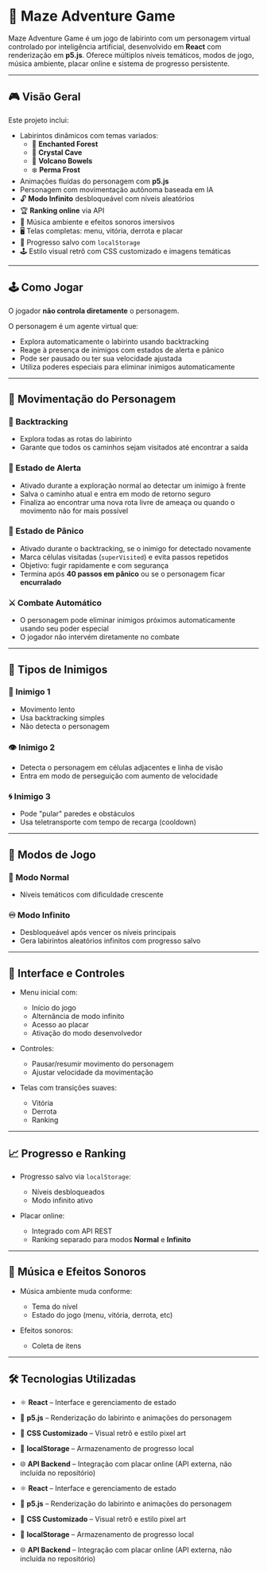 # 🧩 Maze Adventure Game

Maze Adventure Game é um jogo de labirinto com um personagem virtual controlado por inteligência artificial, desenvolvido em **React** com renderização em **p5.js**. Oferece múltiplos níveis temáticos, modos de jogo, música ambiente, placar online e sistema de progresso persistente.

---

## 🎮 Visão Geral

Este projeto inclui:

- Labirintos dinâmicos com temas variados:
  - 🌲 **Enchanted Forest**
  - 💎 **Crystal Cave**
  - 🌋 **Volcano Bowels**
  - ❄️ **Perma Frost**
- Animações fluídas do personagem com **p5.js**
- Personagem com movimentação autônoma baseada em IA
- 🔓 **Modo Infinito** desbloqueável com níveis aleatórios
- 🏆 **Ranking online** via API
- 🎵 Música ambiente e efeitos sonoros imersivos
- 🖥️ Telas completas: menu, vitória, derrota e placar
- 💾 Progresso salvo com `localStorage`
- 🕹️ Estilo visual retrô com CSS customizado e imagens temáticas

---

## 🕹️ Como Jogar

O jogador **não controla diretamente** o personagem.

O personagem é um agente virtual que:

- Explora automaticamente o labirinto usando backtracking  
- Reage à presença de inimigos com estados de alerta e pânico  
- Pode ser pausado ou ter sua velocidade ajustada  
- Utiliza poderes especiais para eliminar inimigos automaticamente  

---

## 🤖 Movimentação do Personagem

### 🔁 Backtracking

- Explora todas as rotas do labirinto  
- Garante que todos os caminhos sejam visitados até encontrar a saída  

### 🔺 Estado de Alerta

- Ativado durante a exploração normal ao detectar um inimigo à frente  
- Salva o caminho atual e entra em modo de retorno seguro  
- Finaliza ao encontrar uma nova rota livre de ameaça ou quando o movimento não for mais possível  

### 🔻 Estado de Pânico

- Ativado durante o backtracking, se o inimigo for detectado novamente  
- Marca células visitadas (`superVisited`) e evita passos repetidos  
- Objetivo: fugir rapidamente e com segurança  
- Termina após **40 passos em pânico** ou se o personagem ficar **encurralado**  

### ⚔️ Combate Automático

- O personagem pode eliminar inimigos próximos automaticamente usando seu poder especial  
- O jogador não intervém diretamente no combate  

---

## 👾 Tipos de Inimigos

### 🐌 Inimigo 1

- Movimento lento  
- Usa backtracking simples  
- Não detecta o personagem  

### 👁️ Inimigo 2

- Detecta o personagem em células adjacentes e linha de visão  
- Entra em modo de perseguição com aumento de velocidade  

### 🌀 Inimigo 3

- Pode "pular" paredes e obstáculos  
- Usa teletransporte com tempo de recarga (cooldown)  

---

## 🎯 Modos de Jogo

### 📘 Modo Normal

- Níveis temáticos com dificuldade crescente  

### ♾️ Modo Infinito

- Desbloqueável após vencer os níveis principais  
- Gera labirintos aleatórios infinitos com progresso salvo  

---

## 🧭 Interface e Controles

- Menu inicial com:
  - Início do jogo
  - Alternância de modo infinito
  - Acesso ao placar
  - Ativação do modo desenvolvedor

- Controles:
  - Pausar/resumir movimento do personagem
  - Ajustar velocidade da movimentação

- Telas com transições suaves:
  - Vitória
  - Derrota
  - Ranking

---

## 📈 Progresso e Ranking

- Progresso salvo via `localStorage`:
  - Níveis desbloqueados
  - Modo infinito ativo

- Placar online:
  - Integrado com API REST
  - Ranking separado para modos **Normal** e **Infinito**

---

## 🎵 Música e Efeitos Sonoros

- Música ambiente muda conforme:
  - Tema do nível
  - Estado do jogo (menu, vitória, derrota, etc)

- Efeitos sonoros:
  - Coleta de itens

---

## 🛠️ Tecnologias Utilizadas

- ⚛️ **React** – Interface e gerenciamento de estado  
- 🎨 **p5.js** – Renderização do labirinto e animações do personagem  
- 💅 **CSS Customizado** – Visual retrô e estilo pixel art  
- 💾 **localStorage** – Armazenamento de progresso local  
- 🌐 **API Backend** – Integração com placar online (API externa, não incluída no repositório)  


- ⚛️ **React** – Interface e gerenciamento de estado
- 🎨 **p5.js** – Renderização do labirinto e animações do personagem
- 💅 **CSS Customizado** – Visual retrô e estilo pixel art
- 💾 **localStorage** – Armazenamento de progresso local
- 🌐 **API Backend** – Integração com placar online (API externa, não incluída no repositório)
